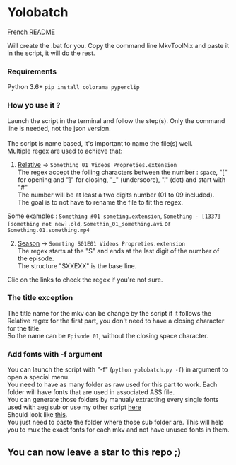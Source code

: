 # Yolobatch

[French README](https://github.com/Hqndler/Yolobatch/blob/main/README.fr.md)

Will create the .bat for you. Copy the command line MkvToolNix and paste it in the script, it will do the rest.

### Requirements

Python 3.6+
`pip install colorama pyperclip`

### How yo use it ?

Launch the script in the terminal and follow the step(s). Only the command line is needed, not the json version.<br><br>
The script is name based, it's important to name the file(s) well.<br>
Multiple regex are used to achieve that:<br>
1. [Relative](https://regex101.com/r/Eawjea/1) -> `Something 01 Videos Propreties.extension`<br>
The regex accept the folling characters between the number : `space`, "\[" for opening and "]" for closing, "\_" (underscore), "." (dot) and start with "#"<br>
The number will be at least a two digits number (01 to 09 included).<br>
The goal is to not have to rename the file to fit the regex.<br>

Some examples : `Something #01 someting.extension`, `Something - [1337][something not new].old`, `Somethin_01_something.avi` or `Something.01.something.mp4`<br>

2. [Season](https://regex101.com/r/Eawjea/3) -> `Someting S01E01 Videos Propreties.extension`<br>
The regex starts at the "S" and ends at the last digit of the number of the episode.<br>
The structure "SXXEXX" is the base line.<br>

Clic on the links to check the regex if you're not sure.<br>

### The title exception
The title name for the mkv can be change by the script if it follows the Relative regex for the first part, you don't need to have a closing character for the title.<br>
So the name can be `Episode 01`, without the closing space character.

### Add fonts with -f argument

You can launch the script with "-f" (`python yolobatch.py -f`) in argument to open a special menu.<br>
You need to have as many folder as raw used for this part to work. Each folder will have fonts that are used in associated ASS file.<br>
You can generate those folders by manualy extracting every single fonts used with aegisub or use my other script [here](https://github.com/Hqndler/AssFontCollector)<br>
Should look like [this](https://github.com/Hqndler/AssFontCollector/blob/main/Output%20proof%20for%20ALL_IN_ONE%20False.png).<br>
You just need to paste the folder where those sub folder are. This will help you to mux the exact fonts for each mkv and not have unused fonts in them.

## You can now leave a star to this repo ;)
